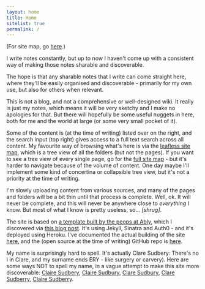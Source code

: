 ```yaml
---
layout: home
title: Home
sitelist: true
permalink: /
---
```


(For site map, go [here](/pages/Leafless-Site-Map).)

I write notes constantly, but up to now I haven't come up with a consistent way of making those notes sharable and discoverable.

The hope is that any sharable notes that I write can come straight here, where they'll be easily organised and discoverable - primarily for my own use, but also for others when relevant.

This is not a blog, and not a comprehensive or well-designed wiki. It really is just my notes, which means it will be very sketchy and I make no apologies for that. But there will hopefully be some useful nuggets in here, both for me and the world at large (or some very small pocket of it).

Some of the content is (at the time of writing) listed over on the right, and the search input (top right) gives access to a full text search across all content. My favourite way of browsing what's here is via the [leafless site map](/pages/Leafless-Site-Map), which is a tree view of all the folders (but not the pages). If you want to see a tree view of every single page, go for the [full site map](/pages/A-Site-Map) - but it's harder to navigate because of the volume of content. One day maybe I'll implement some kind of concertina or collapsible tree view, but it's not a priority at the time of writing.

I'm slowly uploading content from various sources, and many of the pages and folders will be a bit thin until that process is complete. Well, ok. It will never be complete, and this will never be anywhere close to *everything* I know. But most of what I know is pretty useless, so... *[shrug]*. 

The site is based on [a template built by the peops at Ably](https://github.com/ably/wiki-site), which I discovered via [this blog post](https://www.ably.io/blog/hacking-github-to-build-your-own-wiki). It's using Jekyll, Sinatra and Auth0 - and it's deployed using Heroku. I've documented the actual building of the site [here](/pages/coding/webdev/Jekyll), and the (open source at the time of writing) GitHub repo is [here](https://github.com/claresudbery/clare-wiki-ably).

My name is surprisingly hard to spell. It's actually Clare Sudbery: There's no I in Clare, and my surname ends ERY - like surgery or carvery). Here are some ways NOT to spell my name, in a vague attempt to make this site more discoverable: [Claire Sudbery](/pages/Claire-Sudbery-Is-Spelt-Wrong), [Claire Sudbury](/pages/Claire-Sudbury-Is-Spelt-Wrong), [Clare Sudbury](/pages/Clare-Sudbury-Is-Spelt-Wrong), [Clare Sudberry](/pages/Clare-Sudberry-Is-Spelt-Wrong), [Claire Sudberry](/pages/Claire-Sudberry-Is-Spelt-Wrong).